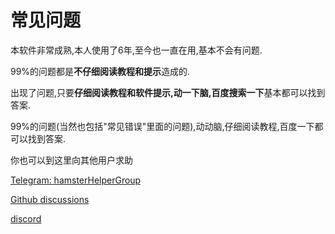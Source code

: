 # 常见问题

本软件非常成熟,本人使用了6年,至今也一直在用,基本不会有问题.

99%的问题都是**不仔细阅读教程和提示**造成的.

出现了问题,只要**仔细阅读教程和软件提示,动一下脑,百度搜索一下**基本都可以找到答案.

99%的问题(当然也包括"常见错误"里面的问题),动动脑,仔细阅读教程,百度一下都可以找到答案.

你也可以到这里向其他用户求助

[Telegram: hamsterHelperGroup](https://t.me/hamsterHelperGroup)

[Github discussions](https://github.com/HamsterHelper/HamsterHelper/discussions)

[discord](https://discord.gg/aBcfpykJ)



